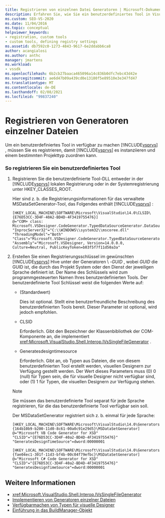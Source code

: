 ```yaml
---
title: Registrieren von einzelnen Datei Generatoren | Microsoft-Dokumentation
description: Erfahren Sie, wie Sie ein benutzerdefiniertes Tool in Visual Studio registrieren, um es zu instanziieren und einem bestimmten Projekttyp zuzuordnen.
ms.custom: SEO-VS-2020
ms.date: 11/04/2016
ms.topic: conceptual
helpviewer_keywords:
- registration, custom tools
- custom tools, defining registry settings
ms.assetid: db7592c0-1273-4843-9617-6e2ddabb6ca8
author: acangialosi
ms.author: anthc
manager: jmartens
ms.workload:
- vssdk
ms.openlocfilehash: 6b2cb27baaca465096a14c836b0dfc7ebc43d42e
ms.sourcegitcommit: ae6d47b09a439cd0e13180f5e89510e3e347fd47
ms.translationtype: MT
ms.contentlocale: de-DE
ms.lasthandoff: 02/08/2021
ms.locfileid: "99837240"
---
```

# <a name="registering-single-file-generators"></a>Registrieren von Generatoren einzelner Dateien
Um ein benutzerdefiniertes Tool in verfügbar zu machen [!INCLUDE[vsprvs](../../code-quality/includes/vsprvs_md.md)] , müssen Sie es registrieren, damit [!INCLUDE[vsprvs](../../code-quality/includes/vsprvs_md.md)] es instanziieren und einem bestimmten Projekttyp zuordnen kann.

### <a name="to-register-a-custom-tool"></a>So registrieren Sie ein benutzerdefiniertes Tool

1. Registrieren Sie die benutzerdefinierte Tool-DLL entweder in der [!INCLUDE[vsprvs](../../code-quality/includes/vsprvs_md.md)] lokalen Registrierung oder in der Systemregistrierung unter HKEY_CLASSES_ROOT.

    Hier sind z. b. die Registrierungsinformationen für das verwaltete MSDataSetGenerator-Tool, das Folgendes enthält [!INCLUDE[vsprvs](../../code-quality/includes/vsprvs_md.md)] :

   ```
   [HKEY_LOCAL_MACHINE\SOFTWARE\Microsoft\VisualStudio\14.0\CLSID\{E76D53CC-3D4F-40A2-BD4D-4F3419755476}]
   @="COM+ class: Microsoft.VSDesigner.CodeGenerator.TypedDataSourceGenerator.DataSourceGeneratorWrapper"
   "InprocServer32"="C:\\WINDOWS\\system32\\mscoree.dll"
   "ThreadingModel"="Both"
   "Class"="Microsoft.VSDesigner.CodeGenerator.TypedDataSourceGenerator.DataSourceGeneratorWrapper"
   "Assembly"="Microsoft.VSDesigner, Version=14.0.0.0, Culture=Neutral, PublicKeyToken=b03f5f7f11d50a3a"
   ```

2. Erstellen Sie einen Registrierungsschlüssel im gewünschten [!INCLUDE[vsprvs](../../code-quality/includes/vsprvs_md.md)] Hive unter der Generatoren \\ -*GUID* , wobei *GUID* die GUID ist, die durch das Projekt System oder den Dienst der jeweiligen Sprache definiert ist. Der Name des Schlüssels wird zum programmgesteuerten Namen Ihres benutzerdefinierten Tools. Der benutzerdefinierte Tool Schlüssel weist die folgenden Werte auf:

   - (Standardwert)

        Dies ist optional. Stellt eine benutzerfreundliche Beschreibung des benutzerdefinierten Tools bereit. Dieser Parameter ist optional, wird jedoch empfohlen.

   - CLSID

        Erforderlich. Gibt den Bezeichner der Klassenbibliothek der COM-Komponente an, die implementiert <xref:Microsoft.VisualStudio.Shell.Interop.IVsSingleFileGenerator> .

   - Generatesdesigntimesource

        Erforderlich. Gibt an, ob Typen aus Dateien, die von diesem benutzerdefinierten Tool erstellt werden, visuellen Designern zur Verfügung gestellt werden. Der Wert dieses Parameters muss (0) 0 (null) für Typen sein, die für visuelle Designer nicht verfügbar sind, oder (1) 1 für Typen, die visuellen Designern zur Verfügung stehen.

   > [!NOTE]
   > Sie müssen das benutzerdefinierte Tool separat für jede Sprache registrieren, für die das benutzerdefinierte Tool verfügbar sein soll.

    Der MSDataSetGenerator registriert sich z. b. einmal für jede Sprache:

   ```
   [HKEY_LOCAL_MACHINE\SOFTWARE\Microsoft\VisualStudio\14.0\Generators\{164b10b9-b200-11d0-8c61-00a0c91e29d5}\MSDataSetGenerator]
   @="Microsoft VB Code Generator for XSD"
   "CLSID"="{E76D53CC-3D4F-40a2-BD4D-4F3419755476}"
   "GeneratesDesignTimeSource"=dword:00000001

   [HKEY_LOCAL_MACHINE\SOFTWARE\Microsoft\VisualStudio\14.0\Generators\{fae04ec1-301f-11d3-bf4b-00c04f79efbc}\MSDataSetGenerator]
   @="Microsoft C# Code Generator for XSD"
   "CLSID"="{E76D53CC-3D4F-40a2-BD4D-4F3419755476}"
   "GeneratesDesignTimeSource"=dword:00000001
   ```

## <a name="see-also"></a>Weitere Informationen
- <xref:Microsoft.VisualStudio.Shell.Interop.IVsSingleFileGenerator>
- [Implementieren von Generatoren einzelner Dateien](../../extensibility/internals/implementing-single-file-generators.md)
- [Verfügbarmachen von Typen für visuelle Designer](../../extensibility/internals/exposing-types-to-visual-designers.md)
- [Einführung in das BuildManager-Objekt](/previous-versions/8f9kffa8(v=vs.140))